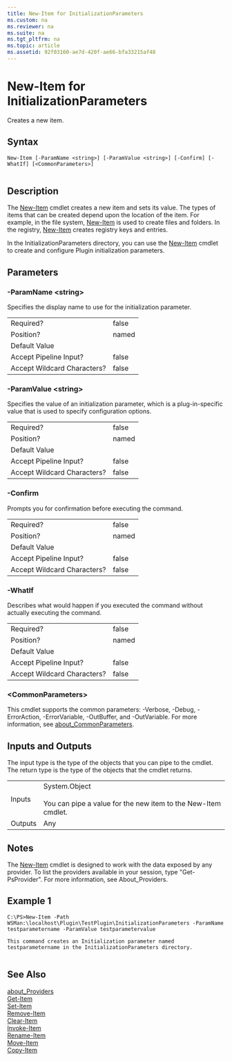 ```yaml
---
title: New-Item for InitializationParameters
ms.custom: na
ms.reviewer: na
ms.suite: na
ms.tgt_pltfrm: na
ms.topic: article
ms.assetid: 92f03160-ae7d-420f-ae66-bfa33215af48
---
```

# New-Item for InitializationParameters
Creates a new item.  
  
## Syntax  
  
```  
New-Item [-ParamName <string>] [-ParamValue <string>] [-Confirm] [-WhatIf] [<CommonParameters>]  
  
```  
  
## Description  
 The [New-Item](New-Item.md) cmdlet creates a new item and sets its value. The types of items that can be created depend upon the location of the item. For example, in the file system, [New-Item](New-Item.md) is used to create files and folders. In the registry, [New-Item](New-Item.md) creates registry keys and entries.  
  
 In the InitializationParameters directory, you can use the [New-Item](New-Item.md) cmdlet to create and configure Plugin initialization parameters.  
  
## Parameters  
  
### \-ParamName \<string\>  
 Specifies the display name to use for the initialization parameter.  
  
|||  
|-|-|  
|Required?|false|  
|Position?|named|  
|Default Value||  
|Accept Pipeline Input?|false|  
|Accept Wildcard Characters?|false|  
  
### \-ParamValue \<string\>  
 Specifies the value of an initialization parameter, which is a plug\-in\-specific value that is used to specify configuration options.  
  
|||  
|-|-|  
|Required?|false|  
|Position?|named|  
|Default Value||  
|Accept Pipeline Input?|false|  
|Accept Wildcard Characters?|false|  
  
### \-Confirm  
 Prompts you for confirmation before executing the command.  
  
|||  
|-|-|  
|Required?|false|  
|Position?|named|  
|Default Value||  
|Accept Pipeline Input?|false|  
|Accept Wildcard Characters?|false|  
  
### \-WhatIf  
 Describes what would happen if you executed the command without actually executing the command.  
  
|||  
|-|-|  
|Required?|false|  
|Position?|named|  
|Default Value||  
|Accept Pipeline Input?|false|  
|Accept Wildcard Characters?|false|  
  
### \<CommonParameters\>  
 This cmdlet supports the common parameters: \-Verbose, \-Debug, \-ErrorAction, \-ErrorVariable, \-OutBuffer, and \-OutVariable. For more information, see [about\_CommonParameters](assetId:///cd121ee6-f6a8-4aa6-8f89-94edcedb6780).  
  
## Inputs and Outputs  
 The input type is the type of the objects that you can pipe to the cmdlet. The return type is the type of the objects that the cmdlet returns.  
  
|||  
|-|-|  
|Inputs|System.Object<br /><br /> You can pipe a value for the new item to the New\-Item cmdlet.|  
|Outputs|Any|  
  
## Notes  
 The [New-Item](New-Item.md) cmdlet is designed to work with the data exposed by any provider. To list the providers available in your session, type "Get\-PsProvider". For more information, see About\_Providers.  
  
## Example 1  
  
```  
C:\PS>New-Item -Path WSMan:\localhost\Plugin\TestPlugin\InitializationParameters -ParamName testparametername -ParamValue testparametervalue  
  
This command creates an Initialization parameter named testparametername in the InitializationParameters directory.  
  
```  
  
## See Also  
 [about\_Providers](assetId:///55e2974f-3314-48d2-8b1b-abdea6b303cb)   
 [Get-Item](Get-Item.md)   
 [Set-Item](Set-Item.md)   
 [Remove-Item](Remove-Item.md)   
 [Clear-Item](Clear-Item.md)   
 [Invoke-Item](Invoke-Item.md)   
 [Rename-Item](Rename-Item.md)   
 [Move-Item](Move-Item.md)   
 [Copy-Item](Copy-Item.md)